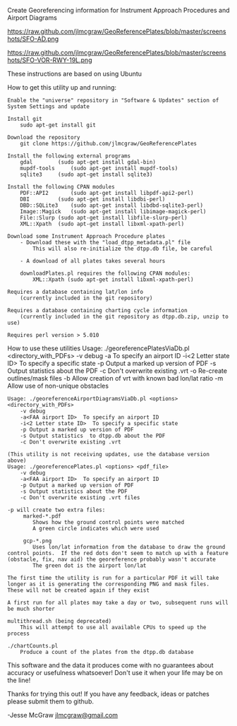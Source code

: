 Create Georeferencing information for Instrument Approach Procedures and Airport Diagrams

https://raw.github.com/jlmcgraw/GeoReferencePlates/blob/master/screenshots/SFO-AD.png

https://raw.github.com/jlmcgraw/GeoReferencePlates/blob/master/screenshots/SFO-VOR-RWY-19L.png

These instructions are based on using Ubuntu

How to get this utility up and running:

	Enable the "universe" repository in "Software & Updates" section of System Settings and update

	Install git
		sudo apt-get install git

	Download the repository
		git clone https://github.com/jlmcgraw/GeoReferencePlates

	Install the following external programs
		gdal 		(sudo apt-get install gdal-bin)
		mupdf-tools 	(sudo apt-get install mupdf-tools)
		sqlite3 	(sudo apt-get install sqlite3)

	Install the following CPAN modules
		PDF::API2   	(sudo apt-get install libpdf-api2-perl)
		DBI 		(sudo apt-get install libdbi-perl)
		DBD::SQLite3	(sudo apt-get install libdbd-sqlite3-perl) 
		Image::Magick	(sudo apt-get install libimage-magick-perl)
		File::Slurp	(sudo apt-get install libfile-slurp-perl)
		XML::Xpath 	(sudo apt-get install libxml-xpath-perl)

	Download some Instrument Approach Procedure plates
		- Download these with the "load_dtpp_metadata.pl" file
			This will also re-initialize the dtpp.db file, be careful

		- A download of all plates takes several hours
			
		downloadPlates.pl requires the following CPAN modules:
			XML::Xpath (sudo apt-get install libxml-xpath-perl)

	Requires a database containing lat/lon info 
		(currently included in the git repository)

	Requires a database containing charting cycle information
		(currently included in the git repository as dtpp.db.zip, unzip to use)

	Requires perl version > 5.010

How to use these utilities
	Usage: ./georeferencePlatesViaDb.pl <options> <directory_with_PDFs>
		-v debug
		-a<FAA airport ID>  To specify an airport ID
		-i<2 Letter state ID>  To specify a specific state
		-p Output a marked up version of PDF
		-s Output statistics about the PDF
		-c Don't overwrite existing .vrt
		-o Re-create outlines/mask files
		-b Allow creation of vrt with known bad lon/lat ratio
		-m Allow use of non-unique obstacles

	Usage: ./georeferenceAirportDiagramsViaDb.pl <options> <directory_with_PDFs>
		-v debug
		-a<FAA airport ID>  To specify an airport ID
		-i<2 Letter state ID>  To specify a specific state
		-p Output a marked up version of PDF
		-s Output statistics  to dtpp.db about the PDF
		-c Don't overwrite existing .vrt

	(This utility is not receiving updates, use the database version above)
	Usage: ./georeferencePlates.pl <options> <pdf_file>
		-v debug
		-a<FAA airport ID>  To specify an airport ID
		-p Output a marked up version of PDF
		-s Output statistics about the PDF
		-c Don't overwrite existing .vrt files

	-p will create two extra files:
		 marked-*.pdf
			Shows how the ground control points were matched
			A green circle indicates which were used 

		 gcp-*.png
			Uses lon/lat information from the database to draw the ground control points.  If the red dots don't seem to match up with a feature (obstacle, fix, nav aid) the georeference probably wasn't accurate
			The green dot is the airport lon/lat

	The first time the utility is run for a particular PDF it will take longer as it is generating the corresponding PNG and mask files.  These will not be created again if they exist

	A first run for all plates may take a day or two, subsequent runs will be much shorter

	multithread.sh (being deprecated)
		This will attempt to use all available CPUs to speed up the process

	./chartCounts.pl
		Produce a count of the plates from the dtpp.db database

This software and the data it produces come with no guarantees about accuracy or usefulness whatsoever!  Don't use it when your life may be on the line!

Thanks for trying this out!  If you have any feedback, ideas or patches please submit them to github.

-Jesse McGraw
jlmcgraw@gmail.com
